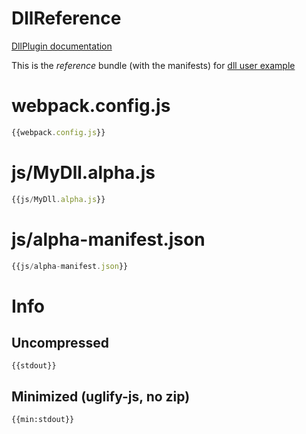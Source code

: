 # DllReference

[DllPlugin documentation](https://webpack.js.org/plugins/dll-plugin)

This is the _reference_ bundle (with the manifests) for [dll user example](https://github.com/gsmlg/webpack/tree/master/examples/dll-user)


# webpack.config.js

``` javascript
{{webpack.config.js}}
```

# js/MyDll.alpha.js

``` javascript
{{js/MyDll.alpha.js}}
```

# js/alpha-manifest.json

``` javascript
{{js/alpha-manifest.json}}
```

# Info

## Uncompressed

```
{{stdout}}
```

## Minimized (uglify-js, no zip)

```
{{min:stdout}}
```

